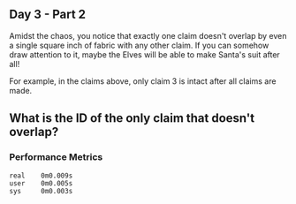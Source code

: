 ## Day 3 - Part 2

Amidst the chaos, you notice that exactly one claim doesn't overlap by even a single square inch of fabric with any other claim. If you can somehow draw attention to it, maybe the Elves will be able to make Santa's suit after all!

For example, in the claims above, only claim 3 is intact after all claims are made.

What is the ID of the only claim that doesn't overlap?
---
### Performance Metrics
```
real    0m0.009s
user    0m0.005s
sys     0m0.003s
```